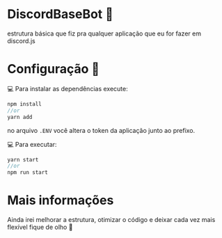 # DiscordBaseBot :robot:
estrutura básica que fiz pra qualquer aplicação que eu for fazer em discord.js



# Configuração 🔰
:computer: Para instalar as dependências execute:
```javascript
npm install
//or
yarn add
```

no arquivo ``` .ENV ``` você altera o token da aplicação junto ao prefixo.

:computer: Para executar:
```javascript
yarn start
//or
npm run start
```


# Mais informações
Ainda irei melhorar a estrutura, otimizar o código e deixar cada vez mais flexível
fique de olho 👀

